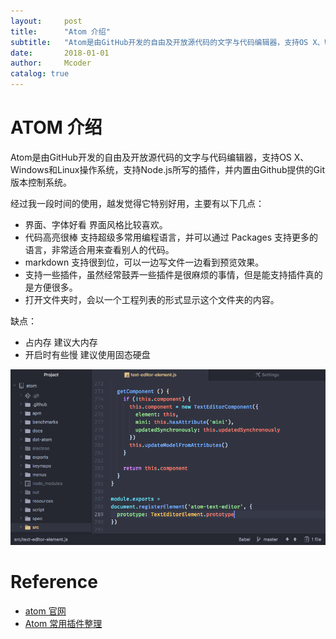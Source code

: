 ```yaml
---
layout:     post
title:      "Atom 介绍"
subtitle:   "Atom是由GitHub开发的自由及开放源代码的文字与代码编辑器，支持OS X、Windows和Linux操作系统，支持Node.js所写的插件，并内置由Github提供的Git版本控制系统。"
date:       2018-01-01
author:     Mcoder
catalog: true
---
```


# ATOM 介绍

Atom是由GitHub开发的自由及开放源代码的文字与代码编辑器，支持OS X、Windows和Linux操作系统，支持Node.js所写的插件，并内置由Github提供的Git版本控制系统。

经过我一段时间的使用，越发觉得它特别好用，主要有以下几点：
- 界面、字体好看 界面风格比较喜欢。
- 代码高亮很棒 支持超级多常用编程语言，并可以通过 Packages 支持更多的语言，非常适合用来查看别人的代码。
- markdown 支持很到位，可以一边写文件一边看到预览效果。
- 支持一些插件，虽然经常鼓弄一些插件是很麻烦的事情，但是能支持插件真的是方便很多。
- 打开文件夹时，会以一个工程列表的形式显示这个文件夹的内容。

缺点：
- 占内存 建议大内存
- 开启时有些慢 建议使用固态硬盘

![截图](/imgs/atom.png)

# Reference

- [atom 官网](https://atom.io/)
- [Atom 常用插件整理](http://guyunxiang.me/2017/04/20/Atom%E5%B8%B8%E7%94%A8%E6%8F%92%E4%BB%B6%E6%95%B4%E7%90%86/)
